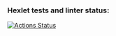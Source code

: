 ### Hexlet tests and linter status:
[![Actions Status](https://github.com/Olegovych/python-project-83/workflows/hexlet-check/badge.svg)](https://github.com/Olegovych/python-project-83/actions)
